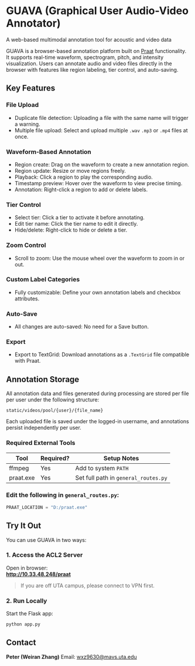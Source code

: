 # GUAVA (Graphical User Audio-Video Annotator)

A web-based multimodal annotation tool for acoustic and video data

GUAVA is a browser-based annotation platform built on [Praat](https://www.fon.hum.uva.nl/praat/) functionality. It supports real-time waveform, spectrogram, pitch, and intensity visualization. Users can annotate audio and video files directly in the browser with features like region labeling, tier control, and auto-saving.

## Key Features

### File Upload
- Duplicate file detection: Uploading a file with the same name will trigger a warning.
- Multiple file upload: Select and upload multiple `.wav`  `.mp3` or `.mp4` files at once.

### Waveform-Based Annotation
- Region create: Drag on the waveform to create a new annotation region.
- Region update: Resize or move regions freely.
- Playback: Click a region to play the corresponding audio.
- Timestamp preview: Hover over the waveform to view precise timing.
- Annotation: Right-click a region to add or delete labels.

### Tier Control
- Select tier: Click a tier to activate it before annotating.
- Edit tier name: Click the tier name to edit it directly.
- Hide/delete: Right-click to hide or delete a tier.

### Zoom Control
- Scroll to zoom: Use the mouse wheel over the waveform to zoom in or out.

### Custom Label Categories
- Fully customizable: Define your own annotation labels and checkbox attributes.

### Auto-Save
- All changes are auto-saved: No need for a Save button.

### Export
- Export to TextGrid: Download annotations as a `.TextGrid` file compatible with Praat.

## Annotation Storage

All annotation data and files generated during processing are stored per file per user under the following structure:

```
static/videos/pool/{user}/{file_name}
```

Each uploaded file is saved under the logged-in username, and annotations persist independently per user.

### Required External Tools

| Tool      | Required? | Setup Notes                          |
| --------- | --------- | ------------------------------------ |
| ffmpeg    | Yes       | Add to system `PATH`                 |
| praat.exe | Yes       | Set full path in `general_routes.py` |

### Edit the following in `general_routes.py`:

```python
PRAAT_LOCATION = "D:/praat.exe"
```

## Try It Out

You can use GUAVA in two ways:

### 1. Access the ACL2 Server

Open in browser:  
**http://10.33.48.248/praat**

> If you are off UTA campus, please connect to VPN first.

### 2. Run Locally

Start the Flask app:

```bash
python app.py
```

## Contact

**Peter (Weiran Zhang)**
 Email: wxz9630@mavs.uta.edu